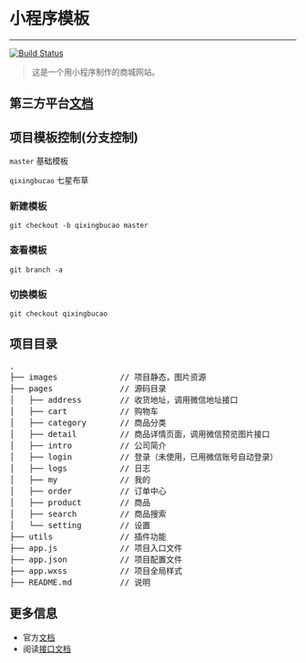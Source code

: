 # 小程序模板
---

[![Build Status](https://img.shields.io/badge/build-passing-brightgreen.svg)](www.jihui88.com)

> 这是一个用小程序制作的商城网站。

## 第三方平台[文档](https://mp.weixin.qq.com/debug/wxadoc/dev/devtools/ext.html)



## 项目模板控制(分支控制)
`master` 基础模板

`qixingbucao` 七星布草

### 新建模板
```
git checkout -b qixingbucao master
```

### 查看模板
```
git branch -a
```

### 切换模板
```
git checkout qixingbucao
```

## 项目目录
<pre>
.
├── images             // 项目静态，图片资源
├── pages              // 源码目录
│   ├── address        // 收货地址，调用微信地址接口
│   ├── cart           // 购物车
│   ├── category       // 商品分类
│   ├── detail         // 商品详情页面，调用微信预览图片接口
│   ├── intro          // 公司简介
│   ├── login          // 登录（未使用，已用微信账号自动登录）
│   ├── logs           // 日志
│   ├── my             // 我的
│   ├── order          // 订单中心
│   ├── product        // 商品
│   ├── search         // 商品搜索
│   └── setting        // 设置
├── utils              // 插件功能
├── app.js             // 项目入口文件
├── app.json           // 项目配置文件
├── app.wxss           // 项目全局样式
├── README.md          // 说明
</pre>

## 更多信息
- 官方[文档](https://mp.weixin.qq.com/debug/wxadoc/dev/)
- 阅读[接口文档](http://jihui88.oschina.io/jhw-api/?file=002-%E5%BE%AE%E4%BF%A1%E5%B0%8F%E7%A8%8B%E5%BA%8F%E7%9B%B8%E5%85%B3%E6%8E%A5%E5%8F%A3/001-%E7%99%BB%E5%BD%95%E6%8E%A5%E5%8F%A3)
